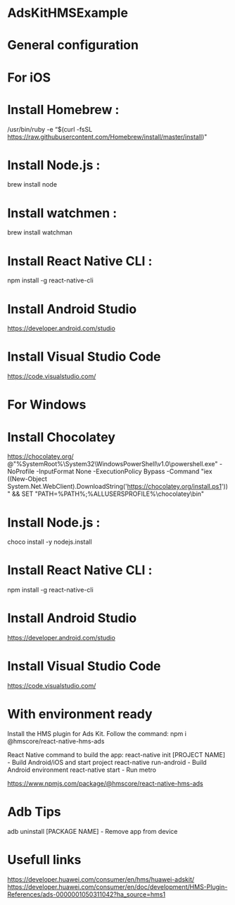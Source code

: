 # AdsKitHMSExample

# General configuration

# For iOS
# Install Homebrew :
/usr/bin/ruby -e “$(curl -fsSL https://raw.githubusercontent.com/Homebrew/install/master/install)"

# Install Node.js :
brew install node

# Install watchmen :
brew install watchman

# Install React Native CLI :
npm install -g react-native-cli

# Install Android Studio
https://developer.android.com/studio

# Install Visual Studio Code
https://code.visualstudio.com/

# For Windows
# Install Chocolatey
https://chocolatey.org/
@"%SystemRoot%\System32\WindowsPowerShell\v1.0\powershell.exe" -NoProfile -InputFormat None -ExecutionPolicy Bypass -Command "iex ((New-Object System.Net.WebClient).DownloadString('https://chocolatey.org/install.ps1'))" && SET "PATH=%PATH%;%ALLUSERSPROFILE%\chocolatey\bin"

# Install Node.js :
choco install -y nodejs.install

# Install React Native CLI :
npm install -g react-native-cli

# Install Android Studio
https://developer.android.com/studio

# Install Visual Studio Code
https://code.visualstudio.com/

# With environment ready
Install the HMS plugin for Ads Kit. Follow the command:
npm i @hmscore/react-native-hms-ads

React Native command to build the app:
react-native init [PROJECT NAME] - Build Android/iOS and start project
react-native run-android - Build Android environment
react-native start - Run metro

https://www.npmjs.com/package/@hmscore/react-native-hms-ads

# Adb Tips
adb uninstall [PACKAGE NAME] - Remove app from device


# Usefull links
https://developer.huawei.com/consumer/en/hms/huawei-adskit/
https://developer.huawei.com/consumer/en/doc/development/HMS-Plugin-References/ads-0000001050311042?ha_source=hms1

